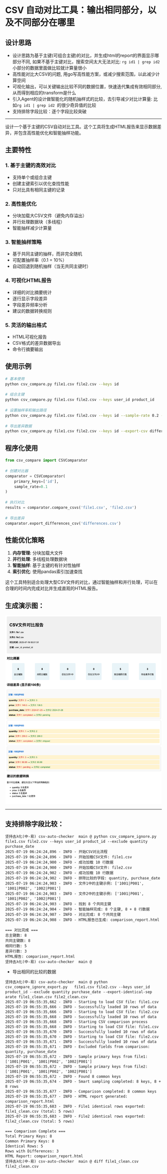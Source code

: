 # CSV 自动对比工具：输出相同部分，以及不同部分在哪里

## 设计思路
* 设计思路为基于主键(可组合主键)的对比，并生成html的report的界面显示哪部分不同, 如果不基于主键对比，搜索空间太大无法对比: `rg id1 | grep id2 ` 小部分的数据里面做比较就计算量很小
* 高性能对比大CSV的问题, 用go写高性能方案，或减少搜索范围，以此减少计算空间
* 可视化输出，可以关键输出比较不同的数据位置，快速迭代集成有效相同部分, 从而得到相应的transform是什么
* 引入Agent的设计做智能化的随机抽样式的比较，去引导减少对比计算量: 比如`rg id1 | grep id2 `的很少奇异值的比较
* 支持排除字段比较：逐个字段比较突破

---

设计一个基于主键的CSV自动对比工具。这个工具将生成HTML报告来显示数据差异，并包含高性能优化和智能抽样功能。

## 主要特性

### 1. **基于主键的高效对比**
- 支持单个或组合主键
- 创建主键索引以优化查找性能
- 只对比具有相同主键的记录

### 2. **高性能优化**
- 分块加载大CSV文件（避免内存溢出）
- 并行处理数据块（多线程）
- 智能抽样减少计算量

### 3. **智能抽样策略**
- 基于共同主键的抽样，而非完全随机
- 可配置抽样率（0.1 = 10%）
- 自动回退到随机抽样（当无共同主键时）

### 4. **可视化HTML报告**
- 详细的对比摘要统计
- 逐行显示字段差异
- 字段差异频率分析
- 建议的数据转换规则

### 5. **灵活的输出格式**
- HTML可视化报告
- CSV格式的差异数据导出
- 命令行摘要输出

## 使用示例

```bash
# 基本使用
python csv_compare.py file1.csv file2.csv --keys id

# 组合主键
python csv_compare.py file1.csv file2.csv --keys user_id product_id

# 设置抽样率和输出路径
python csv_compare.py file1.csv file2.csv --keys id --sample-rate 0.2 --output report.html

# 导出差异数据
python csv_compare.py file1.csv file2.csv --keys id --export-csv differences.csv
```

## 程序化使用

```python
from csv_compare import CSVComparator

# 创建对比器
comparator = CSVComparator(
    primary_keys=['id'],
    sample_rate=0.1
)

# 执行对比
results = comparator.compare_csvs('file1.csv', 'file2.csv')

# 导出差异
comparator.export_differences_csv('differences.csv')
```

## 性能优化策略

1. **内存管理**: 分块加载大文件
2. **并行处理**: 多线程处理数据块
3. **智能抽样**: 基于主键的有针对性抽样
4. **索引优化**: 使用pandas索引加速查找

这个工具特别适合处理大型CSV文件的对比，通过智能抽样和并行处理，可以在合理的时间内完成对比并生成直观的HTML报告。

## 生成演示图：

![](./csv_compare.png)

---

## 支持排除字段比较：

```
坚持去λ化(中-易) csv-auto-checker  main @ python csv_compare_ignore.py  file1.csv file2.csv --keys user_id product_id --exclude quantity purchase_date
2025-07-19 06:24:24,896 - INFO - 开始CSV对比流程
2025-07-19 06:24:24,896 - INFO - 开始加载CSV文件: file1.csv
2025-07-19 06:24:24,900 - INFO - 成功加载 10 行数据
2025-07-19 06:24:24,900 - INFO - 开始加载CSV文件: file2.csv
2025-07-19 06:24:24,902 - INFO - 成功加载 10 行数据
2025-07-19 06:24:24,902 - INFO - 排除比较的字段: quantity, purchase_date
2025-07-19 06:24:24,903 - INFO - 文件1中的主键示例: ['1001|P001', '1001|P002', '1002|P001']
2025-07-19 06:24:24,903 - INFO - 文件2中的主键示例: ['1001|P001', '1001|P002', '1002|P001']
2025-07-19 06:24:24,903 - INFO - 找到 8 个共同主键
2025-07-19 06:24:24,904 - INFO - 智能抽样完成: 8 个主键, 8 + 8 行数据
2025-07-19 06:24:24,907 - INFO - 对比完成: 8 个共同主键
2025-07-19 06:24:24,908 - INFO - HTML报告已生成: comparison_report.html

=== 对比完成 ===
总主键数: 8
共同主键数: 8
相同行数: 5
差异行数: 3
HTML报告: comparison_report.html
坚持去λ化(中-易) csv-auto-checker  main @

```

* 导出相同的比较的数据

```
坚持去λ化(中-易) csv-auto-checker  main @ python csv_compare_ignore_export.py   file1.csv file2.csv --keys user_id product_id --exclude quantity purchase_date --export-identical-sep
arate file1_clean.csv file2_clean.csv
2025-07-19 06:55:35,662 - INFO - Starting to load CSV file: file1.csv
2025-07-19 06:55:35,666 - INFO - Successfully loaded 10 rows of data
2025-07-19 06:55:35,666 - INFO - Starting to load CSV file: file2.csv
2025-07-19 06:55:35,668 - INFO - Successfully loaded 10 rows of data
2025-07-19 06:55:35,668 - INFO - Starting CSV comparison process
2025-07-19 06:55:35,668 - INFO - Starting to load CSV file: file1.csv
2025-07-19 06:55:35,670 - INFO - Successfully loaded 10 rows of data
2025-07-19 06:55:35,670 - INFO - Starting to load CSV file: file2.csv
2025-07-19 06:55:35,671 - INFO - Successfully loaded 10 rows of data
2025-07-19 06:55:35,671 - INFO - Excluded fields from comparison: quantity, purchase_date
2025-07-19 06:55:35,672 - INFO - Sample primary keys from file1: ['1001|P001', '1001|P002', '1002|P001']
2025-07-19 06:55:35,672 - INFO - Sample primary keys from file2: ['1001|P001', '1001|P002', '1002|P001']
2025-07-19 06:55:35,672 - INFO - Found 8 common keys
2025-07-19 06:55:35,674 - INFO - Smart sampling completed: 8 keys, 8 + 8 rows
2025-07-19 06:55:35,677 - INFO - Comparison completed: 8 common keys
2025-07-19 06:55:35,677 - INFO - HTML report generated: comparison_report.html
2025-07-19 06:55:35,683 - INFO - File1 identical rows exported: file1_clean.csv (total: 5 rows)
2025-07-19 06:55:35,683 - INFO - File2 identical rows exported: file2_clean.csv (total: 5 rows)

=== Comparison Complete ===
Total Primary Keys: 8
Common Primary Keys: 8
Identical Rows: 5
Rows with Differences: 3
HTML Report: comparison_report.html
坚持去λ化(中-易) csv-auto-checker  main @ diff file1_clean.csv file2_clean.csv

```
